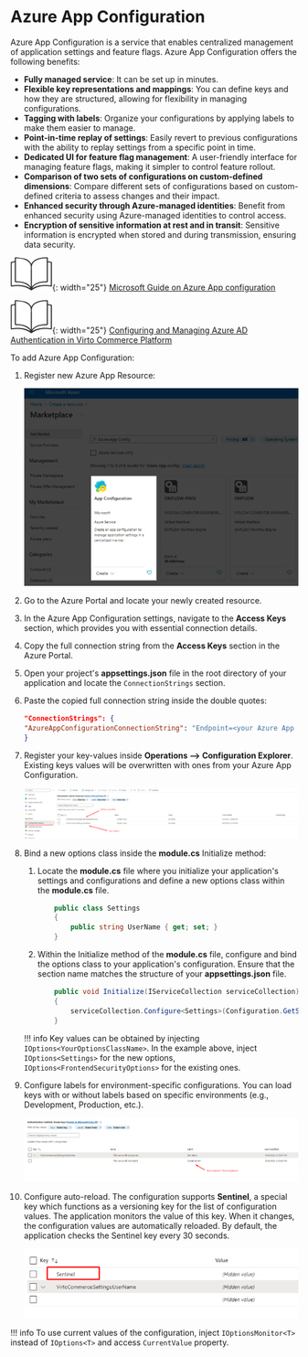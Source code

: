 # Azure App Configuration

Azure App Configuration is a service that enables centralized management of application settings and feature flags. Azure App Configuration offers the following benefits:

* **​Fully managed service**: It can be set up in minutes​.
* **Flexible key representations and mappings​**: You can define keys and how they are structured, allowing for flexibility in managing configurations.
* **Tagging with labels​**: Organize your configurations by applying labels to make them easier to manage.
* **Point-in-time replay of settings​**: Easily revert to previous configurations with the ability to replay settings from a specific point in time.
* **Dedicated UI for feature flag management​**: A user-friendly interface for managing feature flags, making it simpler to control feature rollout.
* **Comparison of two sets of configurations on custom-defined dimensions​**: Compare different sets of configurations based on custom-defined criteria to assess changes and their impact.
* **Enhanced security through Azure-managed identities​**: Benefit from enhanced security using Azure-managed identities to control access.
* **Encryption of sensitive information at rest and in transit​**: Sensitive information is encrypted when stored and during transmission, ensuring data security.

![Readmore](media/readmore.png){: width="25"} [Microsoft Guide on Azure App configuration](https://learn.microsoft.com/en-us/azure/azure-app-configuration/overview)

![Readmore](media/readmore.png){: width="25"} [Configuring and Managing Azure AD Authentication in Virto Commerce Platform](../../Fundamentals/Security/extensions/adding-azure-as-sso-provider.md)

To add Azure App Configuration:

1. Register new Azure App Resource:

    ![create](media/app-configuration-create.png)

1. Go to the Azure Portal and locate your newly created resource. 
1. In the Azure App Configuration settings, navigate to the **Access Keys** section, which provides you with essential connection details.
1. Copy the full connection string from the **Access Keys** section in the Azure Portal.
1. Open your project's **appsettings.json** file in the root directory of your application and locate the `ConnectionStrings` section.
1. Paste the copied full connection string inside the double quotes:

    ```json
    "ConnectionStrings": {
    "AzureAppConfigurationConnectionString": "Endpoint=<your Azure App endpoint>;Id=lHYD;Secret=<your key>"
    }
    ```

1. Register your key-values inside **Operations --> Configuration Explorer**. Existing keys values will be overwritten with ones from your Azure App Configuration.

    ![explorer](media/configuration-explorer.png)

1.  Bind a new options class inside the **module.cs** Initialize method:
    1. Locate the **module.cs** file where you initialize your application's settings and configurations and define a new options class within the **module.cs** file.

        ```csharp
            public class Settings
            {
                public string UserName { get; set; }
            }
        ```
        
    1. Within the Initialize method of the **module.cs** file, configure and bind the options class to your application's configuration. Ensure that the section name matches the structure of your **appsettings.json** file.

        ```csharp
            public void Initialize(IServiceCollection serviceCollection)
            {
                serviceCollection.Configure<Settings>(Configuration.GetSection("VirtoCommerce:Settings"));
            }
        ```

    !!! info
        Key values can be obtained by injecting `IOptions<YourOptionsClassName>`. In the example above, inject `IOptions<Settings>` for the new options, `IOptions<FrontendSecurityOptions>` for the existing ones.

1. Configure labels for environment-specific configurations. You can load keys with or without labels based on specific environments (e.g., Development, Production, etc.).

    ![labels](media/labels.png)

1. Configure auto-reload. The configuration supports **Sentinel**, a special key which functions as a versioning key for the list of configuration values. The application monitors the value of this key. When it changes, the configuration values are automatically reloaded. By default, the application checks the Sentinel key every 30 seconds.

    ![sentinel](media/sentinel.png)

!!! info
    To use current values of the configuration, inject `IOptionsMonitor<T>` instead of `IOptions<T>` and access `CurrentValue` property.